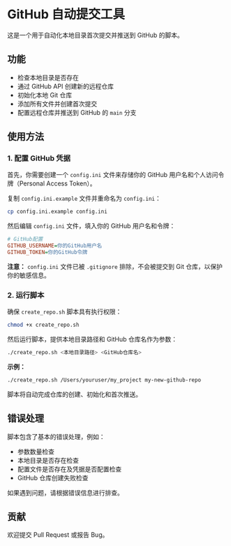 # GitHub 自动提交工具

这是一个用于自动化本地目录首次提交并推送到 GitHub 的脚本。

## 功能

- 检查本地目录是否存在
- 通过 GitHub API 创建新的远程仓库
- 初始化本地 Git 仓库
- 添加所有文件并创建首次提交
- 配置远程仓库并推送到 GitHub 的 `main` 分支

## 使用方法

### 1. 配置 GitHub 凭据

首先，你需要创建一个 `config.ini` 文件来存储你的 GitHub 用户名和个人访问令牌（Personal Access Token）。

复制 `config.ini.example` 文件并重命名为 `config.ini`：

```bash
cp config.ini.example config.ini
```

然后编辑 `config.ini` 文件，填入你的 GitHub 用户名和令牌：

```ini
# GitHub配置
GITHUB_USERNAME=你的GitHub用户名
GITHUB_TOKEN=你的GitHub令牌
```

**注意：** `config.ini` 文件已被 `.gitignore` 排除，不会被提交到 Git 仓库，以保护你的敏感信息。

### 2. 运行脚本

确保 `create_repo.sh` 脚本具有执行权限：

```bash
chmod +x create_repo.sh
```

然后运行脚本，提供本地目录路径和 GitHub 仓库名作为参数：

```bash
./create_repo.sh <本地目录路径> <GitHub仓库名>
```

**示例：**

```bash
./create_repo.sh /Users/youruser/my_project my-new-github-repo
```

脚本将自动完成仓库的创建、初始化和首次推送。

## 错误处理

脚本包含了基本的错误处理，例如：

- 参数数量检查
- 本地目录是否存在检查
- 配置文件是否存在及凭据是否配置检查
- GitHub 仓库创建失败检查

如果遇到问题，请根据错误信息进行排查。

## 贡献

欢迎提交 Pull Request 或报告 Bug。